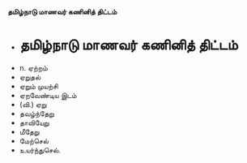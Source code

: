 **தமிழ்நாடு மாணவர் கணினித் திட்டம்**
- # தமிழ்நாடு மாணவர் கணினித் திட்டம்
- n. ஏற்றம்
- ஏறுதல்
- ஏறும் முயற்சி
- ஏறவேண்டிய இடம்
- (வி.) ஏறு
- தவழ்ந்தேறு
- தாவியேறு
- மீதேறு
- மேற்செல்
- உயர்ந்துசெல்.

